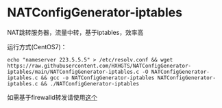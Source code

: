 # NATConfigGenerator-iptables

NAT跳转服务器，流量中转，基于iptables，效率高

运行方式(CentOS7)：
```
echo "nameserver 223.5.5.5" > /etc/resolv.conf && wget https://raw.githubusercontent.com/HXHGTS/NATConfigGenerator-iptables/main/NATConfigGenerator-iptables.c -O NATConfigGenerator-iptables.c && gcc -o NATConfigGenerator-iptables NATConfigGenerator-iptables.c && ./NATConfigGenerator-iptables
```
如需基于firewalld转发请使用[这个](https://hxhgts.icu/NATConfigGenerator)
